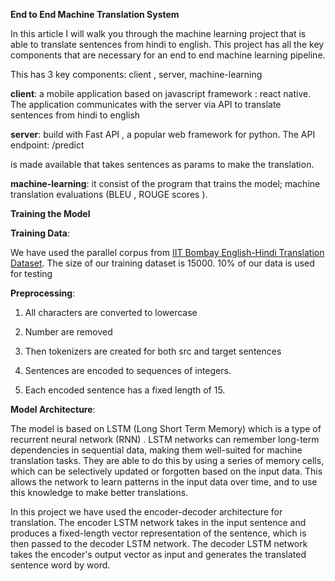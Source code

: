 
**End to End Machine Translation System**

  
  

In this article I will walk you through the machine learning project that is able to translate sentences from hindi to english. This project has all the key components that are necessary for an end to end machine learning pipeline.

This has 3 key components: client , server, machine-learning

  

**client**: a mobile application based on javascript framework : react native. The application communicates with the server via API to translate sentences from hindi to english

  

**server**: build with Fast API , a popular web framework for python. The API endpoint: /predict

is made available that takes sentences as params to make the translation.

  

**machine-learning**: it consist of the program that trains the model; machine translation evaluations (BLEU , ROUGE scores ).

  

**Training the Model**

  

**Training Data**:

We have used the parallel corpus from [IIT Bombay English-Hindi Translation Dataset](https://www.cfilt.iitb.ac.in/iitb_parallel/). The size of our training dataset is 15000. 10% of our data is used for testing

  

**Preprocessing**:

1.  All characters are converted to lowercase
    
2.  Number are removed
    
3.  Then tokenizers are created for both src and target sentences
    
4.  Sentences are encoded to sequences of integers.
    
5.  Each encoded sentence has a fixed length of 15.
    

  

**Model Architecture**:

The model is based on LSTM (Long Short Term Memory) which is a type of recurrent neural network (RNN) . LSTM networks can remember long-term dependencies in sequential data, making them well-suited for machine translation tasks. They are able to do this by using a series of memory cells, which can be selectively updated or forgotten based on the input data. This allows the network to learn patterns in the input data over time, and to use this knowledge to make better translations.

In this project we have used the encoder-decoder architecture for translation. The encoder LSTM network takes in the input sentence and produces a fixed-length vector representation of the sentence, which is then passed to the decoder LSTM network. The decoder LSTM network takes the encoder's output vector as input and generates the translated sentence word by word.